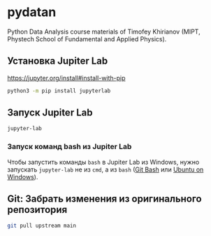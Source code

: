 # pydatan
Python Data Analysis course materials of Timofey Khirianov (MIPT, Phystech School of Fundamental and Applied Physics).

## Установка Jupiter Lab

<https://jupyter.org/install#install-with-pip>

```bash
python3 -m pip install jupyterlab
```

## Запуск Jupiter Lab

```bash
jupyter-lab
```

### Запуск команд bash из Jupiter Lab

Чтобы запустить команды `bash` в Jupiter Lab из Windows, нужно запускать `jupyter-lab` не из `cmd`, а из `bash` ([Git Bash](https://gitforwindows.org/) или [Ubuntu on Windows](https://ubuntu.com/tutorials/ubuntu-on-windows)).

## Git: Забрать изменения из оригинального репозитория

```bash
git pull upstream main
```

